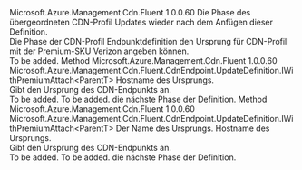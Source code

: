 <Type Name="IPremiumEndpoint&lt;ParentT&gt;" FullName="Microsoft.Azure.Management.Cdn.Fluent.CdnEndpoint.UpdateDefinition.Blank.PremiumEndpoint.IPremiumEndpoint&lt;ParentT&gt;">
  <TypeSignature Language="C#" Value="public interface IPremiumEndpoint&lt;ParentT&gt;" />
  <TypeSignature Language="ILAsm" Value=".class public interface auto ansi abstract IPremiumEndpoint`1&lt;ParentT&gt;" />
  <TypeSignature Language="DocId" Value="T:Microsoft.Azure.Management.Cdn.Fluent.CdnEndpoint.UpdateDefinition.Blank.PremiumEndpoint.IPremiumEndpoint`1" />
  <TypeSignature Language="VB.NET" Value="Public Interface IPremiumEndpoint(Of ParentT)" />
  <TypeSignature Language="F#" Value="type IPremiumEndpoint&lt;'ParentT&gt; = interface" />
  <AssemblyInfo>
    <AssemblyName>Microsoft.Azure.Management.Cdn.Fluent</AssemblyName>
    <AssemblyVersion>1.0.0.60</AssemblyVersion>
  </AssemblyInfo>
  <TypeParameters>
    <TypeParameter Name="ParentT" />
  </TypeParameters>
  <Interfaces />
  <Docs>
    <typeparam name="ParentT">Die Phase des übergeordneten CDN-Profil Updates wieder nach dem Anfügen dieser Definition.</typeparam>
    <summary>
            Die Phase der CDN-Profil Endpunktdefinition den Ursprung für CDN-Profil mit der Premium-SKU Verizon angeben können.
            </summary>
    <remarks>To be added.</remarks>
  </Docs>
  <Members>
    <Member MemberName="WithPremiumOrigin">
      <MemberSignature Language="C#" Value="public Microsoft.Azure.Management.Cdn.Fluent.CdnEndpoint.UpdateDefinition.IWithPremiumAttach&lt;ParentT&gt; WithPremiumOrigin (string originHostName);" />
      <MemberSignature Language="ILAsm" Value=".method public hidebysig newslot virtual instance class Microsoft.Azure.Management.Cdn.Fluent.CdnEndpoint.UpdateDefinition.IWithPremiumAttach`1&lt;!ParentT&gt; WithPremiumOrigin(string originHostName) cil managed" />
      <MemberSignature Language="DocId" Value="M:Microsoft.Azure.Management.Cdn.Fluent.CdnEndpoint.UpdateDefinition.Blank.PremiumEndpoint.IPremiumEndpoint`1.WithPremiumOrigin(System.String)" />
      <MemberSignature Language="VB.NET" Value="Public Function WithPremiumOrigin (originHostName As String) As IWithPremiumAttach(Of ParentT)" />
      <MemberSignature Language="F#" Value="abstract member WithPremiumOrigin : string -&gt; Microsoft.Azure.Management.Cdn.Fluent.CdnEndpoint.UpdateDefinition.IWithPremiumAttach&lt;'ParentT&gt;" Usage="iPremiumEndpoint.WithPremiumOrigin originHostName" />
      <MemberType>Method</MemberType>
      <AssemblyInfo>
        <AssemblyName>Microsoft.Azure.Management.Cdn.Fluent</AssemblyName>
        <AssemblyVersion>1.0.0.60</AssemblyVersion>
      </AssemblyInfo>
      <ReturnValue>
        <ReturnType>Microsoft.Azure.Management.Cdn.Fluent.CdnEndpoint.UpdateDefinition.IWithPremiumAttach&lt;ParentT&gt;</ReturnType>
      </ReturnValue>
      <Parameters>
        <Parameter Name="originHostName" Type="System.String" />
      </Parameters>
      <Docs>
        <param name="originHostName">Hostname des Ursprungs.</param>
        <summary>
            Gibt den Ursprung des CDN-Endpunkts an.
            </summary>
        <returns>To be added.</returns>
        <remarks>To be added.</remarks>
        <return>die nächste Phase der Definition.</return>
      </Docs>
    </Member>
    <Member MemberName="WithPremiumOrigin">
      <MemberSignature Language="C#" Value="public Microsoft.Azure.Management.Cdn.Fluent.CdnEndpoint.UpdateDefinition.IWithPremiumAttach&lt;ParentT&gt; WithPremiumOrigin (string originName, string originHostName);" />
      <MemberSignature Language="ILAsm" Value=".method public hidebysig newslot virtual instance class Microsoft.Azure.Management.Cdn.Fluent.CdnEndpoint.UpdateDefinition.IWithPremiumAttach`1&lt;!ParentT&gt; WithPremiumOrigin(string originName, string originHostName) cil managed" />
      <MemberSignature Language="DocId" Value="M:Microsoft.Azure.Management.Cdn.Fluent.CdnEndpoint.UpdateDefinition.Blank.PremiumEndpoint.IPremiumEndpoint`1.WithPremiumOrigin(System.String,System.String)" />
      <MemberSignature Language="VB.NET" Value="Public Function WithPremiumOrigin (originName As String, originHostName As String) As IWithPremiumAttach(Of ParentT)" />
      <MemberSignature Language="F#" Value="abstract member WithPremiumOrigin : string * string -&gt; Microsoft.Azure.Management.Cdn.Fluent.CdnEndpoint.UpdateDefinition.IWithPremiumAttach&lt;'ParentT&gt;" Usage="iPremiumEndpoint.WithPremiumOrigin (originName, originHostName)" />
      <MemberType>Method</MemberType>
      <AssemblyInfo>
        <AssemblyName>Microsoft.Azure.Management.Cdn.Fluent</AssemblyName>
        <AssemblyVersion>1.0.0.60</AssemblyVersion>
      </AssemblyInfo>
      <ReturnValue>
        <ReturnType>Microsoft.Azure.Management.Cdn.Fluent.CdnEndpoint.UpdateDefinition.IWithPremiumAttach&lt;ParentT&gt;</ReturnType>
      </ReturnValue>
      <Parameters>
        <Parameter Name="originName" Type="System.String" />
        <Parameter Name="originHostName" Type="System.String" />
      </Parameters>
      <Docs>
        <param name="originName">Der Name des Ursprungs.</param>
        <param name="originHostName">Hostname des Ursprungs.</param>
        <summary>
            Gibt den Ursprung des CDN-Endpunkts an.
            </summary>
        <returns>To be added.</returns>
        <remarks>To be added.</remarks>
        <return>die nächste Phase der Definition.</return>
      </Docs>
    </Member>
  </Members>
</Type>
